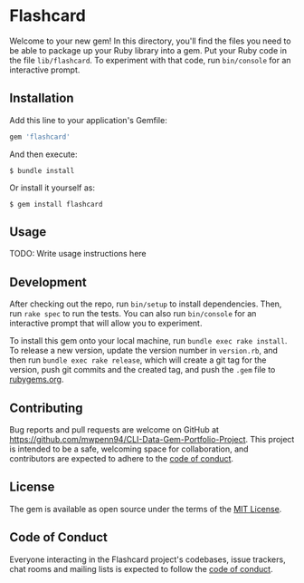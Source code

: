 # Flashcard

Welcome to your new gem! In this directory, you'll find the files you need to be able to package up your Ruby library into a gem. Put your Ruby code in the file `lib/flashcard`. To experiment with that code, run `bin/console` for an interactive prompt.

## Installation

Add this line to your application's Gemfile:

```ruby
gem 'flashcard'
```

And then execute:

    $ bundle install

Or install it yourself as:

    $ gem install flashcard

## Usage

TODO: Write usage instructions here

## Development

After checking out the repo, run `bin/setup` to install dependencies. Then, run `rake spec` to run the tests. You can also run `bin/console` for an interactive prompt that will allow you to experiment.

To install this gem onto your local machine, run `bundle exec rake install`. To release a new version, update the version number in `version.rb`, and then run `bundle exec rake release`, which will create a git tag for the version, push git commits and the created tag, and push the `.gem` file to [rubygems.org](https://rubygems.org).

## Contributing

Bug reports and pull requests are welcome on GitHub at https://github.com/mwpenn94/CLI-Data-Gem-Portfolio-Project. This project is intended to be a safe, welcoming space for collaboration, and contributors are expected to adhere to the [code of conduct](https://github.com/mwpenn94/CLI-Data-Gem-Portfolio-Project/blob/master/CODE_OF_CONDUCT.md).

## License

The gem is available as open source under the terms of the [MIT License](https://opensource.org/licenses/MIT).

## Code of Conduct

Everyone interacting in the Flashcard project's codebases, issue trackers, chat rooms and mailing lists is expected to follow the [code of conduct](https://github.com/mwpenn94/CLI-Data-Gem-Portfolio-Project/blob/master/CODE_OF_CONDUCT.md).
